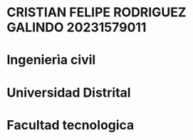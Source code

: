 # CRISTIAN FELIPE RODRIGUEZ GALINDO  20231579011
# Ingenierìa civil
# Universidad Distrital 
# Facultad tecnologica
